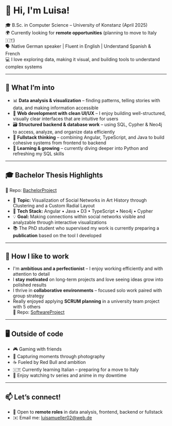 # 👋 Hi, I'm Luisa!

🎓 B.Sc. in Computer Science – University of Konstanz (April 2025)  
🌍 Currently looking for **remote opportunities** (planning to move to Italy 🇮🇹)  
🗣️ Native German speaker | Fluent in English | Understand Spanish & French  
💻 I love exploring data, making it visual, and building tools to understand complex systems

---

## 🔎 What I’m into
- 📊 **Data analysis & visualization** – finding patterns, telling stories with data, and making information accessible  
- 🎨 **Web development with clean UI/UX** – I enjoy building well-structured, visually clear interfaces that are intuitive for users  
- 🗃️ **Structured backend & database work** – using SQL, Cypher & Neo4j to access, analyze, and organize data efficiently  
- 🔁 **Fullstack thinking** – combining Angular, TypeScript, and Java to build cohesive systems from frontend to backend  
- 🌱 **Learning & growing** – currently diving deeper into Python and refreshing my SQL skills

---

## 🎓 Bachelor Thesis Highlights
🔗 Repo: [BachelorProject](https://github.com/luisamueller0/BachelorProject)

- 🧠 **Topic:** Visualization of Social Networks in Art History through Clustering and a Custom Radial Layout  
- 🔧 **Tech Stack:** Angular • Java • D3 • TypeScript • Neo4j • Cypher  
- 💡 **Goal:** Making connections within social networks visible and analyzable through interactive visualizations
- 📚 The PhD student who supervised my work is currently preparing a **publication** based on the tool I developed
---

## 🧠 How I like to work
- I'm **ambitious and a perfectionist** – I enjoy working efficiently and with attention to detail  
- I **stay motivated** on long-term projects and love seeing ideas grow into polished results  
- I thrive in **collaborative environments** – focused solo work paired with group strategy  
- Really enjoyed applying **SCRUM planning** in a university team project with 5 others  
  🔗 Repo: [SoftwareProject](https://github.com/luisamueller0/GroupSoftwareProject)

---

## 🖥️ Outside of code
- 🎮 Gaming with friends  
- 📸 Capturing moments through photography  
- ☕ Fueled by Red Bull and ambition  
- 🇮🇹 Currently learning Italian – preparing for a move to Italy  
- 🎥 Enjoy watching tv series and anime in my downtime

---

## 📫 Let’s connect!
- 📍 Open to **remote roles** in data analysis, frontend, backend or fullstack
- ✉️ Email me: luisamueller02@web.de



<!--

- 🌐 [LinkedIn](https://www.linkedin.com/) (add your link here)


Here are some ideas to get you started:

- 🔭 I’m currently working on ...
- 🌱 I’m currently learning ...
- 👯 I’m looking to collaborate on ...
- 🤔 I’m looking for help with ...
- 💬 Ask me about ...
- 📫 How to reach me: ...
- 😄 Pronouns: ...
- ⚡ Fun fact: ...
-->
